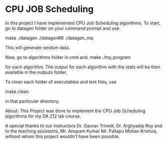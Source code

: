 # CPU JOB Scheduling

In this project I have implemented CPU Job Scheduling algorithms.
To start, go to datagen folder on your command prompt and use.

make
./datagen
./datagenRR
./datagen_mq

This will generate random data.

Now, go to algorithms folder in cmd and,
make
./my_program

for each algorithm.
The output for each algorithm with the stats will be then available in the outputs folder.

To clean each folder of executables and text files, use

make clean

in that particular directory.

About:
This Project was done to implement the CPU Job Scheduling algorithms for my DA 212 lab course.

A special thanks to our instructors Dr. Gaurav Trivedi, Dr. Arghyadip Roy
and to the teaching assistants, Mr. Anupam Kumar Mr. Pallapu Mohan Krishna,
without whom this project wouldn't have been possible.
